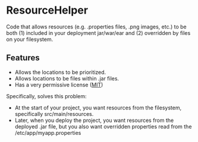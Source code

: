 ResourceHelper
===================
Code that allows resources (e.g. .properties files, .png images, etc.) to
be both (1) included in your deployment jar/war/ear and (2) overridden by
files on your filesystem.

Features
----

 * Allows the locations to be prioritized.
 * Allows locations to be files within .jar files.
 * Has a very permissive license ([MIT])

Specifically, solves this problem:
 * At the start of your project, you want resources from the filesystem,
   specifically src/main/resources.
 * Later, when you deploy the project, you want resources from the deployed
   .jar file, but you also want overridden properties read from the
   /etc/app/myapp.properties


[MIT]:https://en.wikipedia.org/wiki/MIT_License
